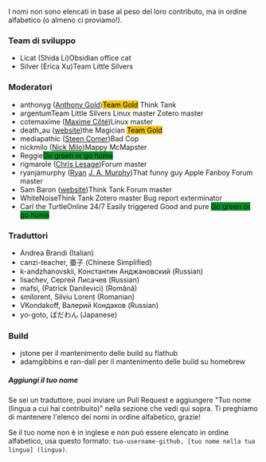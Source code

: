 I nomi non sono elencati in base al peso del loro contributo, ma in ordine alfabetico (o almeno ci proviamo!).

### Team di sviluppo

- Licat (Shida Li)<span class='flair mod-pop'>Obsidian office cat</span>
- Silver (Erica Xu)<span class='flair mod-pop'>Team Little Silvers</span>

### Moderatori

- anthonyg ([Anthony Gold](https://www.anthonypgold.com/))<span class='flair mod-pop' style='background-color:#F1C40F;color:#000;'>Team Gold</span> <span class='flair mod-pop'>Think Tank</span>
- argentum<span class='flair mod-pop'>Team Little Silvers</span> <span class='flair mod-pop'>Linux master</span> <span class='flair mod-pop'>Zotero master</span>
- cotemaxime ([Maxime Côté](https://www.maximecote.me/))<span class='flair mod-pop'>Linux master</span>
- death_au ([website](https://about.me/death.au))<span class='flair mod-pop'>the Magician</span> <span class='flair mod-pop' style='background-color:#F1C40F;color:#000;'>Team Gold</span>
- mediapathic ([Steen Comer](http://mediapathic.net/))<span class='flair mod-pop'>Bad Cop</span>
- nickmilo ([Nick Milo](https://publish.obsidian.md/lyt-kit/_START+HERE))<span class='flair mod-pop'>Mappy McMapster</span>
- Reggie<span class='flair mod-pop' style='background-color:#0a8c28'>Go green or go home</span>
- rigmarole ([Chris Lesage](http://rigmarolestudio.com))<span class='flair mod-pop'>Forum master</span>
- ryanjamurphy ([Ryan](https://fulcra.design/) [J. A. Murphy](https://axle.design/))<span class='flair mod-pop'>That funny guy</span> <span class='flair mod-pop'>Apple Fanboy</span> <span class='flair mod-pop'>Forum master</span>
- Sam Baron ([website](https://sambaron.coach/))<span class='flair mod-pop'>Think Tank</span> <span class='flair mod-pop'>Forum master</span>
- WhiteNoise<span class='flair mod-pop'>Think Tank</span> <span class='flair mod-pop'>Zotero master</span> <span class='flair mod-pop'>Bug report exterminator</span>
- Carl the Turtle<span class='flair mod-pop'>Online 24/7</span> <span class='flair mod-pop'>Easily triggered</span> <span class='flair mod-pop'>Good and pure</span> <span class='flair mod-pop' style='background-color:#0a8c28'>Go green or go home</span>

### Traduttori

- Andrea Brandi (Italian)
- canzi-teacher, 蚕子 (Chinese Simplified)
- k-andzhanovskii, Константин Анджановский (Russian)
- lisachev, Сергей Лисачев (Russian)
- mafsi, (Patrick Danilevici) (Română)
- smilorent, Silviu Lorenț (Romanian)
- VKondakoff, Валерий Кондаков (Russian)
- yo-goto, ぱだわん (Japanese)

### Build

- jstone per il mantenimento delle build su flathub
- adamgibbins e ran-dall per il mantenimento delle build su homebrew

##### Aggiungi il tuo nome

Se sei un traduttore, puoi inviare un Pull Request e aggiungere "Tuo nome (lingua a cui hai contribuito)" nella sezione che vedi qui sopra. Ti preghiamo di mantenere l'elenco dei nomi in ordine alfabetico, grazie!

Se il tuo nome non è in inglese e non può essere elencato in ordine alfabetico, usa questo formato: `tuo-username-github, [tuo nome nella tua lingua] (lingua)`.
